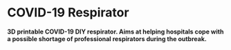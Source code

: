 COVID-19 Respirator
=====

**3D printable COVID-19 DIY respirator. Aims at helping hospitals cope with a possible shortage of professional respirators during the outbreak.**
